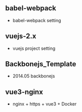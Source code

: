 
## babel-webpack

- babel-webpack setting

## vuejs-2.x

- vuejs project setting

## Backbonejs_Template

- 2014.05 backbonejs

## vue3-nginx
- nginx + https + vue3 + Docker